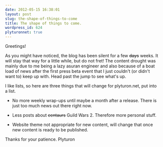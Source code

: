 ```yaml
---
date: 2012-05-15 16:38:01
layout: post
slug: the-shape-of-things-to-come
title: The shape of things to come.
wordpress_id: 624
plyturonnet: true
---
```


Greetings!

As you might have noticed, the blog has been silent for a few <del>days</del> weeks. It will stay that way for a little while, but do not fret! The content drought was mainly due to me being a lazy asuran engineer and also because of a boat load of news after the first press beta event that I just couldn't (or didn't want to) keep up with. Head past the jump to see what's up. 

<!--![Amnesia: The dark descent](http://plyturon.net/wp-content/uploads/2012/03/blog_article_banner_amnesia.png)-->

I like lists, so here are three things that will change for plyturon.net, put into a list.



	
  * No more weekly wrap-ups until maybe a month after a release. There is just too much news out there right now.

        
  * Less posts about <del>centaurs</del> Guild Wars 2. Therefore more personal stuff.

	
  * Website theme not appropriate for new content, will change that once new content is ready to be published.



Thanks for your patience. 
Plyturon
